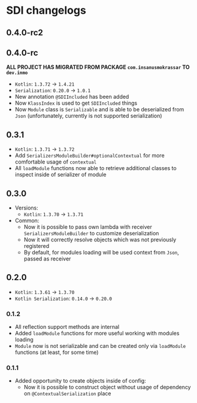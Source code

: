 # SDI changelogs

## 0.4.0-rc2

## 0.4.0-rc

**ALL PROJECT HAS MIGRATED FROM PACKAGE `com.insanusmokrassar` TO `dev.inmo`**

* `Kotlin`: `1.3.72` -> `1.4.21`
* `Serialization`: `0.20.0` -> `1.0.1`
* New annotation `@SDIIncluded` has been added
* Now `KlassIndex` is used to get `SDIIncluded` things
* Now `Module` class is `Serializable` and is able to be deserialized from `Json` (unfortunately, currently is not
  supported serialization)


## 0.3.1

* `Kotlin`: `1.3.71` -> `1.3.72`
* Add `SerializersModuleBuilder#optionalContextual` for more comfortable usage of `contextual`
* All `loadModule` functions now able to retrieve additional classes to inspect inside of serializer of module

## 0.3.0

* Versions:
    * `Kotlin`: `1.3.70` -> `1.3.71`
* Common:
    * Now it is possible to pass own lambda with receiver `SerializersModuleBuilder` to customize deserialization
    * Now it will correctly resolve objects which was not previously registered
    * By default, for modules loading will be used context from `Json`, passed as receiver
    
## 0.2.0

* `Kotlin`: `1.3.61` -> `1.3.70`
* `Kotlin Serialization`: `0.14.0` -> `0.20.0`

### 0.1.2

* All reflection support methods are internal
* Added `loadModule` functions for more useful working with modules loading
* `Module` now is not serializable and can be created only via `loadModule` functions (at least, for some time)

### 0.1.1

* Added opportunity to create objects inside of config:
    * Now it is possible to construct object without usage of dependency on `@ContextualSerialization` place
